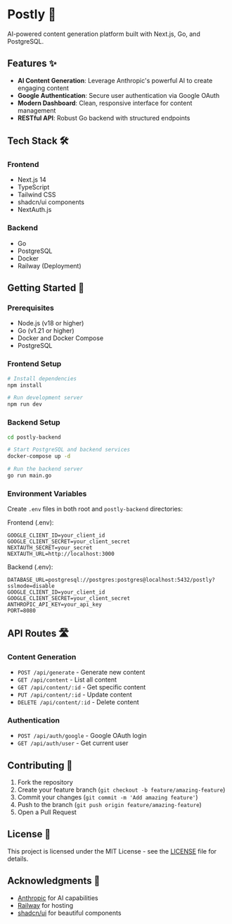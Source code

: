 # Postly 🚀

AI-powered content generation platform built with Next.js, Go, and PostgreSQL.

## Features ✨

- **AI Content Generation**: Leverage Anthropic's powerful AI to create engaging content
- **Google Authentication**: Secure user authentication via Google OAuth
- **Modern Dashboard**: Clean, responsive interface for content management
- **RESTful API**: Robust Go backend with structured endpoints

## Tech Stack 🛠️

### Frontend
- Next.js 14
- TypeScript
- Tailwind CSS
- shadcn/ui components
- NextAuth.js

### Backend
- Go
- PostgreSQL
- Docker
- Railway (Deployment)

## Getting Started 🚀

### Prerequisites
- Node.js (v18 or higher)
- Go (v1.21 or higher)
- Docker and Docker Compose
- PostgreSQL

### Frontend Setup
```bash
# Install dependencies
npm install

# Run development server
npm run dev
```

### Backend Setup
```bash
cd postly-backend

# Start PostgreSQL and backend services
docker-compose up -d

# Run the backend server
go run main.go
```

### Environment Variables
Create `.env` files in both root and `postly-backend` directories:

Frontend (.env):
```
GOOGLE_CLIENT_ID=your_client_id
GOOGLE_CLIENT_SECRET=your_client_secret
NEXTAUTH_SECRET=your_secret
NEXTAUTH_URL=http://localhost:3000
```

Backend (.env):
```
DATABASE_URL=postgresql://postgres:postgres@localhost:5432/postly?sslmode=disable
GOOGLE_CLIENT_ID=your_client_id
GOOGLE_CLIENT_SECRET=your_client_secret
ANTHROPIC_API_KEY=your_api_key
PORT=8080
```

## API Routes 🛣️

### Content Generation
- `POST /api/generate` - Generate new content
- `GET /api/content` - List all content
- `GET /api/content/:id` - Get specific content
- `PUT /api/content/:id` - Update content
- `DELETE /api/content/:id` - Delete content

### Authentication
- `POST /api/auth/google` - Google OAuth login
- `GET /api/auth/user` - Get current user

## Contributing 🤝

1. Fork the repository
2. Create your feature branch (`git checkout -b feature/amazing-feature`)
3. Commit your changes (`git commit -m 'Add amazing feature'`)
4. Push to the branch (`git push origin feature/amazing-feature`)
5. Open a Pull Request

## License 📝

This project is licensed under the MIT License - see the [LICENSE](LICENSE) file for details.

## Acknowledgments 🙏

- [Anthropic](https://www.anthropic.com/) for AI capabilities
- [Railway](https://railway.app/) for hosting
- [shadcn/ui](https://ui.shadcn.com/) for beautiful components
